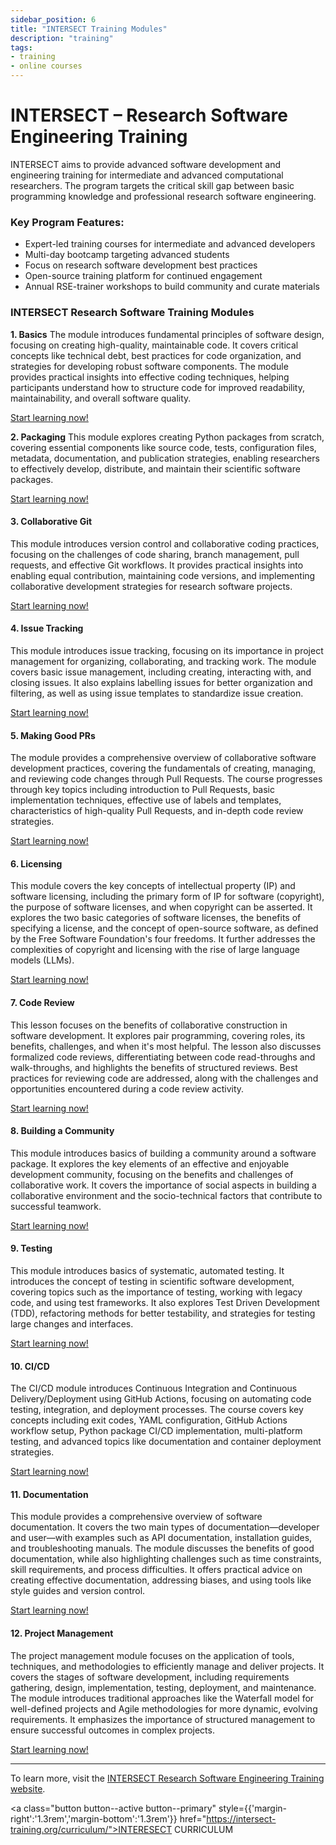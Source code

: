 ```yaml
---
sidebar_position: 6
title: "INTERSECT Training Modules"
description: "training"
tags: 
- training
- online courses
---
```

# INTERSECT – Research Software Engineering Training

INTERSECT aims to provide advanced software development and engineering training for intermediate and advanced computational researchers. The program targets the critical skill gap between basic programming knowledge and professional research software engineering.

### Key Program Features:

- Expert-led training courses for intermediate and advanced developers
- Multi-day bootcamp targeting advanced students
- Focus on research software development best practices
- Open-source training platform for continued engagement
- Annual RSE-trainer workshops to build community and curate materials
### INTERSECT Research Software Training Modules

**1. Basics**
The module introduces fundamental principles of software design, focusing on creating high-quality, maintainable code. It covers critical concepts like technical debt, best practices for code organization, and strategies for developing robust software components. The module provides practical insights into effective coding techniques, helping participants understand how to structure code for improved readability, maintainability, and overall software quality.

[Start learning now!](https://intersect-training.org/software-design/) 

**2. Packaging**
This module explores creating Python packages from scratch, covering essential components like source code, tests, configuration files, metadata, documentation, and publication strategies, enabling researchers to effectively develop, distribute, and maintain their scientific software packages.
 
[Start learning now!](https://intersect-training.org/packaging/)  

#### 3. Collaborative Git
This module introduces version control and collaborative coding practices, focusing on the challenges of code sharing, branch management, pull requests, and effective Git workflows. It provides practical insights into enabling equal contribution, maintaining code versions, and implementing collaborative development strategies for research software projects.

[Start learning now!](https://intersect-training.org/collaborative-git/)  

#### 4. Issue Tracking
 This module introduces issue tracking, focusing on its importance in project management for organizing, collaborating, and tracking work. The module covers basic issue management, including creating, interacting with, and closing issues. It also explains labelling issues for better organization and filtering, as well as using issue templates to standardize issue creation.

[Start learning now!](https://intersect-training.org/Issue-Tracking/)  

#### 5. Making Good PRs
 The module provides a comprehensive overview of collaborative software development practices, covering the fundamentals of creating, managing, and reviewing code changes through Pull Requests. The course progresses through key topics including introduction to Pull Requests, basic implementation techniques, effective use of labels and templates, characteristics of high-quality Pull Requests, and in-depth code review strategies.

[Start learning now!](https://intersect-training.org/Making-Good-PRs/)  

#### 6. Licensing
This module covers the key concepts of intellectual property (IP) and software licensing, including the primary form of IP for software (copyright), the purpose of software licenses, and when copyright can be asserted. It explores the two basic categories of software licenses, the benefits of specifying a license, and the concept of open-source software, as defined by the Free Software Foundation's four freedoms. It further addresses the complexities of copyright and licensing with the rise of large language models (LLMs).

[Start learning now!](https://intersect-training.org/software-licensing/)  

#### 7. Code Review
This lesson focuses on the benefits of collaborative construction in software development. It explores pair programming, covering roles, its benefits, challenges, and when it's most helpful. The lesson also discusses formalized code reviews, differentiating between code read-throughs and walk-throughs, and highlights the benefits of structured reviews. Best practices for reviewing code are addressed, along with the challenges and opportunities encountered during a code review activity.

[Start learning now!](https://intersect-training.org/Code-Review/)  


#### 8. Building a Community
This module introduces basics of building a community around a software package. It explores the key elements of an effective and enjoyable development community, focusing on the benefits and challenges of collaborative work. It covers the importance of social aspects in building a collaborative environment and the socio-technical factors that contribute to successful teamwork.

[Start learning now!](https://intersect-training.org/Building-A-Community/)  

#### 9. Testing
This module introduces basics of systematic, automated testing. It introduces the concept of testing in scientific software development, covering topics such as the importance of testing, working with legacy code, and using test frameworks. It also explores Test Driven Development (TDD), refactoring methods for better testability, and strategies for testing large changes and interfaces.

[Start learning now!](https://intersect-training.org/testing-lesson) 

#### 10. CI/CD
The CI/CD module introduces Continuous Integration and Continuous Delivery/Deployment using GitHub Actions, focusing on automating code testing, integration, and deployment processes. The course covers key concepts including exit codes, YAML configuration, GitHub Actions workflow setup, Python package CI/CD implementation, multi-platform testing, and advanced topics like documentation and container deployment strategies.
 
[Start learning now!](https://intersect-training.org/CI-CD/) 


#### 11. Documentation
This module provides a comprehensive overview of software documentation. It covers the two main types of documentation—developer and user—with examples such as API documentation, installation guides, and troubleshooting manuals. The module discusses the benefits of good documentation, while also highlighting challenges such as time constraints, skill requirements, and process difficulties. It offers practical advice on creating effective documentation, addressing biases, and using tools like style guides and version control. 

[Start learning now!](https://intersect-training.org/Documentation/)  


#### 12. Project Management
The project management module focuses on the application of tools, techniques, and methodologies to efficiently manage and deliver projects. It covers the stages of software development, including requirements gathering, design, implementation, testing, deployment, and maintenance. The module introduces traditional approaches like the Waterfall model for well-defined projects and Agile methodologies for more dynamic, evolving requirements. It emphasizes the importance of structured management to ensure successful outcomes in complex projects. 
 
[Start learning now!](https://intersect-training.org/Project-Management/)  

---

To learn more, visit the [INTERSECT Research Software Engineering Training website](https://intersect-training.org/curriculum).


<a class="button button--active button--primary" style={{'margin-right':'1.3rem','margin-bottom':'1.3rem'}}  href="https://intersect-training.org/curriculum/">INTERESECT CURRICULUM</a>
